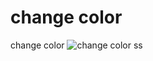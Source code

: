 # change color
 change color
![change color ss](https://github.com/Darshan1711/change-color/assets/146448963/77e0362e-4bf2-4b05-94d4-fa13df80fe1b)

